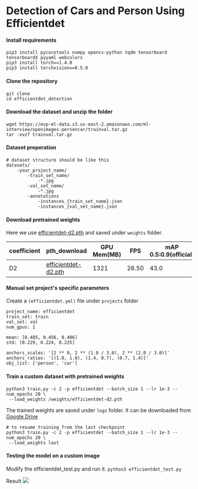 # Detection of Cars and Person Using Efficientdet

#### Install requirements
```
pip3 install pycocotools numpy opencv-python tqdm tensorboard tensorboardX pyyaml webcolors
pip3 install torch==1.4.0
pip3 install torchvision==0.5.0
```

#### Clone the repository
```
git clone
cd efficientdet_detection
```
#### Download the dataset and unzip the folder

```
wget https://evp-ml-data.s3.us-east-2.amazonaws.com/ml-interview/openimages-personcar/trainval.tar.gz
tar -xvzf trainval.tar.gz
```
#### Dataset preperation 

```
# dataset structure should be like this
datasets/
    -your_project_name/
        -train_set_name/
            -*.jpg
        -val_set_name/
            -*.jpg
        -annotations
            -instances_{train_set_name}.json
            -instances_{val_set_name}.json
```
#### Download pretrained weights

Here we use [efficientdet-d2.pth](https://github.com/zylo117/Yet-Another-Efficient-Pytorch/releases/download/1.0/efficientdet-d2.pth) and saved under `weights` folder.

| coefficient | pth_download | GPU Mem(MB) | FPS | mAP 0.5:0.9(official) |
| ----------- | ------------ | ----------- | --- | --------------------- |
| D2 | [efficientdet-d2.pth](https://github.com/zylo117/Yet-Another-Efficient-Pytorch/releases/download/1.0/efficientdet-d2.pth) | 1321 | 26.50 | 43.0 |

####  Manual set project's specific parameters
Create a `(efficientdet.yml)` file  under `projects` folder 

```
project_name: efficientdet 
train_set: train
val_set: val
num_gpus: 1

mean: [0.485, 0.456, 0.406]
std: [0.229, 0.224, 0.225]

anchors_scales: '[2 ** 0, 2 ** (1.0 / 3.0), 2 ** (2.0 / 3.0)]'
anchors_ratios: '[(1.0, 1.0), (1.4, 0.7), (0.7, 1.4)]'
obj_list: ['person', 'car']
```

#### Train a custom dataset with pretrained weights

```
python3 train.py -c 2 -p efficientdet --batch_size 1 --lr 1e-3 --num_epochs 20 \
 --load_weights /weights/efficientdet-d2.pth
```

The trained weights are saved under `logs` folder. It can be downloaded from [Google Drive](https://drive.google.com/file/d/1EIsfyam9HglARNsWEP0_wNKNnZmP8udB/view?usp=sharing)

```
# to resume training from the last checkpoint
python3 train.py -c 2 -p efficientdet --batch_size 1 --lr 1e-3 --num_epochs 20 \
 --load_weights last
```
#### Testing the model on a custom image

Modify the efficientdet_test.py and run it.
`python3 efficientdet_test.py`

Result
![](https://i.imgur.com/1rFudt3.jpg)

